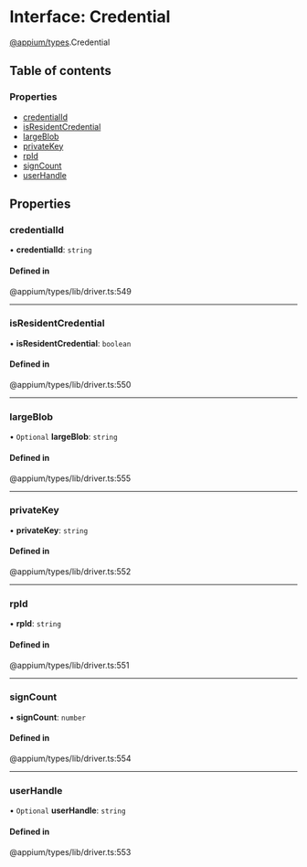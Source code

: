 # Interface: Credential

[@appium/types](../modules/appium_types.md).Credential

## Table of contents

### Properties

- [credentialId](appium_types.Credential.md#credentialid)
- [isResidentCredential](appium_types.Credential.md#isresidentcredential)
- [largeBlob](appium_types.Credential.md#largeblob)
- [privateKey](appium_types.Credential.md#privatekey)
- [rpId](appium_types.Credential.md#rpid)
- [signCount](appium_types.Credential.md#signcount)
- [userHandle](appium_types.Credential.md#userhandle)

## Properties

### credentialId

• **credentialId**: `string`

#### Defined in

@appium/types/lib/driver.ts:549

___

### isResidentCredential

• **isResidentCredential**: `boolean`

#### Defined in

@appium/types/lib/driver.ts:550

___

### largeBlob

• `Optional` **largeBlob**: `string`

#### Defined in

@appium/types/lib/driver.ts:555

___

### privateKey

• **privateKey**: `string`

#### Defined in

@appium/types/lib/driver.ts:552

___

### rpId

• **rpId**: `string`

#### Defined in

@appium/types/lib/driver.ts:551

___

### signCount

• **signCount**: `number`

#### Defined in

@appium/types/lib/driver.ts:554

___

### userHandle

• `Optional` **userHandle**: `string`

#### Defined in

@appium/types/lib/driver.ts:553
